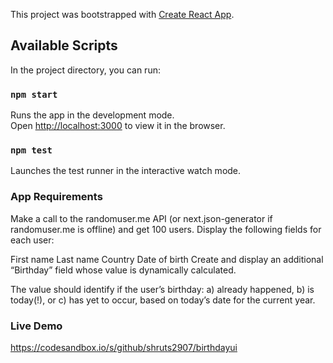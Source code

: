 This project was bootstrapped with [Create React App](https://github.com/facebook/create-react-app).

## Available Scripts

In the project directory, you can run:

### `npm start`

Runs the app in the development mode.<br />
Open [http://localhost:3000](http://localhost:3000) to view it in the browser.


### `npm test`

Launches the test runner in the interactive watch mode.<br />


### App Requirements

Make a call to the randomuser.me API (or next.json-generator if
randomuser.me is offline) and get 100 users.
Display the following fields for each user:

First name
Last name
Country
Date of birth
Create and display an additional “Birthday” field whose value is
dynamically calculated.

The value should identify if the user’s birthday: a) already happened,
b) is today(!), or c) has yet to occur, based on today’s date for the
current year.

### Live Demo
https://codesandbox.io/s/github/shruts2907/birthdayui
